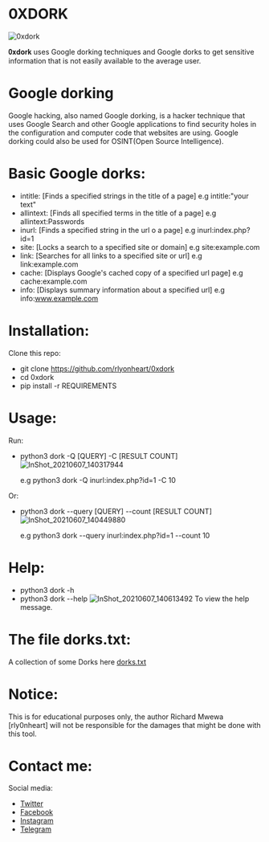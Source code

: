 # 0XDORK
![0xdork](https://user-images.githubusercontent.com/74001397/121006418-2a5f3500-c791-11eb-81e3-8abd806dc84a.jpg)

 𝟎𝐱𝐝𝐨𝐫𝐤 uses Google dorking techniques and Google dorks to get sensitive information that is not easily available to the average user.
 
 # Google dorking
 Google hacking, also named Google dorking, is a hacker technique that uses Google Search and other Google applications to find security holes in the configuration and computer code that websites are using. Google dorking could also be used for OSINT(Open Source Intelligence).
 
 # Basic Google dorks:
 * intitle:    [Finds a specified strings in the title of a page]  e.g intitle:"your text"
 * allintext:  [Finds all specified terms in the title of a page]  e.g allintext:Passwords
 * inurl:      [Finds a specified string in the url o a page]      e.g inurl:index.php?id=1
 * site:       [Locks a search to a specified site or domain]      e.g site:example.com
 * link:       [Searches for all links to a specified site or url] e.g link:example.com
 * cache:      [Displays Google's cached copy of a specified url page] e.g cache:example.com
 *  info:      [Displays summary information about a specified url]  e.g info:www.example.com

# Installation:
Clone this repo:
* git clone https://github.com/rlyonheart/0xdork
* cd 0xdork 
* pip install -r REQUIREMENTS

# Usage:
Run:
* python3 dork -Q [QUERY] -C [RESULT COUNT]
![InShot_20210607_140317944](https://user-images.githubusercontent.com/74001397/121014591-71055d00-c79a-11eb-9db9-73ac137f67d0.jpg)


  e.g python3 dork -Q inurl:index.php?id=1 -C 10
  
Or:
* python3 dork --query [QUERY] --count [RESULT COUNT]
![InShot_20210607_140449880](https://user-images.githubusercontent.com/74001397/121014948-c93c5f00-c79a-11eb-8b70-7d0d9ed75936.jpg)

  e.g python3 dork --query inurl:index.php?id=1 --count 10
  
# Help:
* python3 dork -h
* python3 dork --help
![InShot_20210607_140613492](https://user-images.githubusercontent.com/74001397/121015529-626b7580-c79b-11eb-9863-04b73ff2cd0a.jpg)
To view the help message. 

# The file dorks.txt:
A collection of some Dorks here [dorks.txt](https://github.com/rlyonheart/0xdork/blob/master/dorks.txt)



  
  # Notice:
  This is for educational purposes only, the author Richard Mwewa [rly0nheart] will not be responsible for the damages that might be done with this tool.
  
  # Contact me:
  Social media:
  * [Twitter](https://twitter.com/rly0nheart/)
  * [Facebook](https://fb.me/rly0nheart/)
  * [Instagram](https://instagram.com/rlyonheart/)
  * [Telegram](https://t.me/rlyonheart/)

